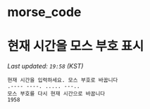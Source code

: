 # morse_code
# 현재 시간을 모스 부호 표시
<!-- MORSE_TIME_START -->
_Last updated: `19:58` (KST)_

```
현재 시간을 입력하세요. 모스 부호로 바꿉니다
.---- ----. ..... ---..
모스 부호를 다시 현재 시간으로 바꿉니다
1958
```
<!-- MORSE_TIME_END -->
